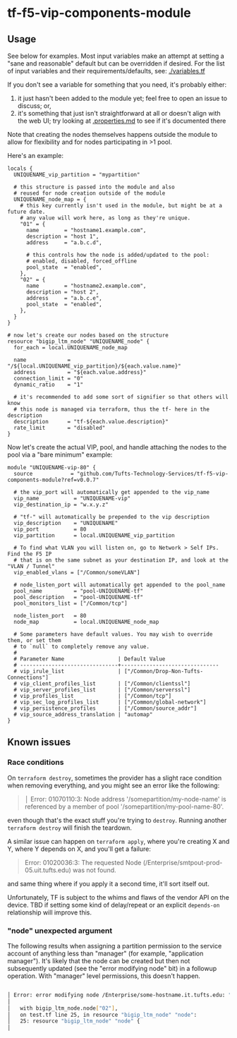 # tf-f5-vip-components-module

## Usage

See below for examples.  Most input variables make an attempt at setting a "sane and reasonable" default but can be overridden if desired.  For the list of input variables and their requirements/defaults, see: [./variables.tf](variables.tf)

If you don't see a variable for something that you need, it's probably either:

1. it just hasn't been added to the module yet; feel free to open an issue to discuss; or,
1. it's something that just isn't straightforward at all or doesn't align with the web UI; try looking at [.properties.md](properties.md) to see if it's documented there

Note that creating the nodes themselves happens outside the module to allow for flexibility and for nodes participating in >1 pool.

Here's an example:

```hcl
locals {
  UNIQUENAME_vip_partition = "mypartition"
  
  # this structure is passed into the module and also 
  # reused for node creation outside of the module
  UNIQUENAME_node_map = {
    # this key currently isn't used in the module, but might be at a future date.
    # any value will work here, as long as they're unique.
    "01" = {
      name        = "hostname1.example.com",
      description = "host 1",
      address     = "a.b.c.d",

      # this controls how the node is added/updated to the pool:
      # enabled, disabled, forced_offline
      pool_state  = "enabled",
    },
    "02" = {
      name        = "hostname2.example.com",
      description = "host 2",
      address     = "a.b.c.e",
      pool_state  = "enabled",
    },
  }
}

# now let's create our nodes based on the structure  
resource "bigip_ltm_node" "UNIQUENAME_node" {
  for_each = local.UNIQUENAME_node_map
  
  name             = "/${local.UNIQUENAME_vip_partition}/${each.value.name}"
  address          = "${each.value.address}"
  connection_limit = "0"
  dynamic_ratio    = "1"

  # it's recommended to add some sort of signifier so that others will know 
  # this node is managed via terraform, thus the tf- here in the description
  description      = "tf-${each.value.description}"
  rate_limit       = "disabled"
}
```

Now let's create the actual VIP, pool, and handle attaching the nodes to the pool via a "bare minimum" example:

```hcl
module "UNIQUENAME-vip-80" {
  source            = "github.com/Tufts-Technology-Services/tf-f5-vip-components-module?ref=v0.0.7"

  # the vip_port will automatically get appended to the vip_name
  vip_name           = "UNIQUENAME-vip"
  vip_destination_ip = "w.x.y.z"

  # "tf-" will automatically be prepended to the vip description
  vip_description    = "UNIQUENAME"
  vip_port           = 80
  vip_partition      = local.UNIQUENAME_vip_partition
  
  # To find what VLAN you will listen on, go to Network > Self IPs. Find the F5 IP
  # that is on the same subnet as your destination IP, and look at the "VLAN / Tunnel"
  vip_enabled_vlans = ["/Common/someVLAN"]

  # node_listen_port will automatically get appended to the pool_name
  pool_name          = "pool-UNIQUENAME-tf"
  pool_description   = "pool-UNIQUENAME-tf"
  pool_monitors_list = ["/Common/tcp"]

  node_listen_port   = 80
  node_map           = local.UNIQUENAME_node_map
  
  # Some parameters have default values. You may wish to override them, or set them
  # to `null` to completely remove any value.
  # 
  # Parameter Name                 | Default Value
  # -------------------------------+-------------------------------
  # vip_irule_list                 | ["/Common/Drop-Non-Tufts-Connections"]  
  # vip_client_profiles_list       | ["/Common/clientssl"]
  # vip_server_profiles_list       | ["/Common/serverssl"]
  # vip_profiles_list              | ["/Common/tcp"]
  # vip_sec_log_profiles_list      | ["/Common/global-network"]
  # vip_persistence_profiles       | ["/Common/source_addr"]
  # vip_source_address_translation | "automap"
}  
```

## Known issues

### Race conditions

On `terraform destroy`, sometimes the provider has a slight race condition when removing everything, and you might see an error like the following:

> │ Error: 01070110:3: Node address '/somepartition/my-node-name' is referenced by a member of pool '/somepartition/my-pool-name-80'.

even though that's the exact stuff you're trying to `destroy`. Running another `terraform destroy` will finish the teardown.

A similar issue can happen on `terraform apply`, where you're creating X and Y, where Y depends on X, and you'll get a failure:

> Error: 01020036:3: The requested Node (/Enterprise/smtpout-prod-05.uit.tufts.edu) was not found.

and same thing where if you apply it a second time, it'll sort itself out.

Unfortunately, TF is subject to the whims and flaws of the vendor API on the device.  TBD if setting some kind of delay/repeat or an explicit `depends-on` relationship will improve this.

### "node" unexpected argument

The following results when assigning a partition permission to the service account of anything less than "manager" (for example, "application manager").  It's likely that the node can be created but then not subsequently updated (see the "error modifying node" bit) in a followup operation.  With "manager" level permissions, this doesn't happen.

```bash

│ Error: error modifying node /Enterprise/some-hostname.it.tufts.edu: "node" unexpected argument
│ 
│   with bigip_ltm_node.node["02"],
│   on test.tf line 25, in resource "bigip_ltm_node" "node":
│   25: resource "bigip_ltm_node" "node" {
│ 
```
